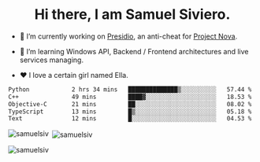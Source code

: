 <h1 align="center">Hi there, I am Samuel Siviero.</h1>

- 🔭 I’m currently working on [Presidio](https://presidio.ac), an anti-cheat for [Project Nova](https://discord.gg/novafn).

- 🌱 I’m learning Windows API, Backend / Frontend architectures and live services managing.

- ❤️ I love a certain girl named Ella.

<!--START_SECTION:waka-->

```txt
Python            2 hrs 34 mins   ██████████████▒░░░░░░░░░░   57.44 %
C++               49 mins         ████▓░░░░░░░░░░░░░░░░░░░░   18.53 %
Objective-C       21 mins         ██░░░░░░░░░░░░░░░░░░░░░░░   08.02 %
TypeScript        13 mins         █▒░░░░░░░░░░░░░░░░░░░░░░░   05.18 %
Text              12 mins         █░░░░░░░░░░░░░░░░░░░░░░░░   04.53 %
```

<!--END_SECTION:waka-->

<p><img align="left" src="https://github-readme-stats.vercel.app/api/top-langs?username=samuelsiv&show_icons=true&locale=en&layout=compact&theme=radical" alt="samuelsiv" /></p>

<p>&nbsp;<img align="center" src="https://github-readme-stats.vercel.app/api?username=samuelsiv&show_icons=true&locale=en&theme=radical" alt="samuelsiv" /></p>
<p align="left"> <img src="https://komarev.com/ghpvc/?username=samuelsiv&label=Profile%20views&color=0e75b6&style=flat" alt="samuelsiv" /> </p>
